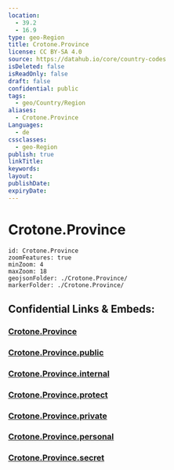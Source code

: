 ```yaml
---
location:
  - 39.2
  - 16.9
type: geo-Region
title: Crotone.Province
license: CC BY-SA 4.0
source: https://datahub.io/core/country-codes
isDeleted: false
isReadOnly: false
draft: false
confidential: public
tags:
  - geo/Country/Region
aliases:
  - Crotone.Province
Languages:
  - de
cssclasses:
  - geo-Region
publish: true
linkTitle:
keywords:
layout:
publishDate:
expiryDate:
---
```


# Crotone.Province

```leaflet
id: Crotone.Province
zoomFeatures: true 
minZoom: 4 
maxZoom: 18
geojsonFolder: ./Crotone.Province/
markerFolder: ./Crotone.Province/
```


## Confidential Links & Embeds: 

### [Crotone.Province](/_Standards/Earth/Continent/Europe/Europe~South/Italy/regions~Italy/Calabria/Crotone.Province.md) 

### [Crotone.Province.public](/_public/Earth/Continent/Europe/Europe~South/Italy/regions~Italy/Calabria/Crotone.Province.public.md) 

### [Crotone.Province.internal](/_internal/Earth/Continent/Europe/Europe~South/Italy/regions~Italy/Calabria/Crotone.Province.internal.md) 

### [Crotone.Province.protect](/_protect/Earth/Continent/Europe/Europe~South/Italy/regions~Italy/Calabria/Crotone.Province.protect.md) 

### [Crotone.Province.private](/_private/Earth/Continent/Europe/Europe~South/Italy/regions~Italy/Calabria/Crotone.Province.private.md) 

### [Crotone.Province.personal](/_personal/Earth/Continent/Europe/Europe~South/Italy/regions~Italy/Calabria/Crotone.Province.personal.md) 

### [Crotone.Province.secret](/_secret/Earth/Continent/Europe/Europe~South/Italy/regions~Italy/Calabria/Crotone.Province.secret.md)

